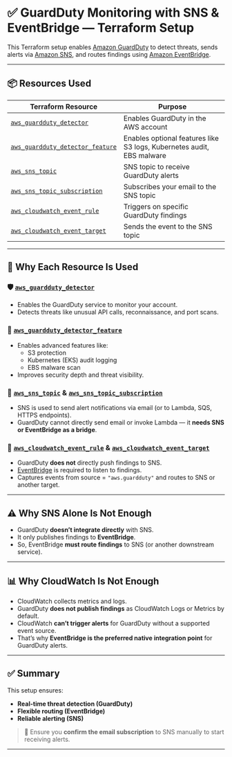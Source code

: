 # ✅ GuardDuty Monitoring with SNS & EventBridge — Terraform Setup

This Terraform setup enables [Amazon GuardDuty](https://docs.aws.amazon.com/guardduty/latest/ug/what-is-guardduty.html) to detect threats, sends alerts via [Amazon SNS](https://docs.aws.amazon.com/sns/latest/dg/welcome.html), and routes findings using [Amazon EventBridge](https://docs.aws.amazon.com/eventbridge/latest/userguide/what-is-amazon-eventbridge.html).

---

## 📦 Resources Used

| Terraform Resource | Purpose |
|--------------------|---------|
| [`aws_guardduty_detector`](https://registry.terraform.io/providers/hashicorp/aws/latest/docs/resources/guardduty_detector) | Enables GuardDuty in the AWS account |
| [`aws_guardduty_detector_feature`](https://registry.terraform.io/providers/hashicorp/aws/latest/docs/resources/guardduty_detector_feature) | Enables optional features like S3 logs, Kubernetes audit, EBS malware |
| [`aws_sns_topic`](https://registry.terraform.io/providers/hashicorp/aws/latest/docs/resources/sns_topic) | SNS topic to receive GuardDuty alerts |
| [`aws_sns_topic_subscription`](https://registry.terraform.io/providers/hashicorp/aws/latest/docs/resources/sns_topic_subscription) | Subscribes your email to the SNS topic |
| [`aws_cloudwatch_event_rule`](https://registry.terraform.io/providers/hashicorp/aws/latest/docs/resources/cloudwatch_event_rule) | Triggers on specific GuardDuty findings |
| [`aws_cloudwatch_event_target`](https://registry.terraform.io/providers/hashicorp/aws/latest/docs/resources/cloudwatch_event_target) | Sends the event to the SNS topic |

---

## 🔗 Why Each Resource Is Used

### 🛡️ [`aws_guardduty_detector`](https://registry.terraform.io/providers/hashicorp/aws/latest/docs/resources/guardduty_detector)

- Enables the GuardDuty service to monitor your account.
- Detects threats like unusual API calls, reconnaissance, and port scans.

### 🔐 [`aws_guardduty_detector_feature`](https://registry.terraform.io/providers/hashicorp/aws/latest/docs/resources/guardduty_detector_feature)

- Enables advanced features like:
  - S3 protection
  - Kubernetes (EKS) audit logging
  - EBS malware scan
- Improves security depth and threat visibility.

### 📣 [`aws_sns_topic`](https://registry.terraform.io/providers/hashicorp/aws/latest/docs/resources/sns_topic) & [`aws_sns_topic_subscription`](https://registry.terraform.io/providers/hashicorp/aws/latest/docs/resources/sns_topic_subscription)

- SNS is used to send alert notifications via email (or to Lambda, SQS, HTTPS endpoints).
- GuardDuty cannot directly send email or invoke Lambda — it **needs SNS or EventBridge as a bridge**.

### 📆 [`aws_cloudwatch_event_rule`](https://registry.terraform.io/providers/hashicorp/aws/latest/docs/resources/cloudwatch_event_rule) & [`aws_cloudwatch_event_target`](https://registry.terraform.io/providers/hashicorp/aws/latest/docs/resources/cloudwatch_event_target)

- GuardDuty **does not** directly push findings to SNS.
- [EventBridge](https://docs.aws.amazon.com/eventbridge/latest/userguide/what-is-amazon-eventbridge.html) is required to listen to findings.
- Captures events from source = `"aws.guardduty"` and routes to SNS or another target.

---

## ⚠️ Why SNS Alone Is Not Enough

- GuardDuty **doesn’t integrate directly** with SNS.
- It only publishes findings to **EventBridge**.
- So, EventBridge **must route findings** to SNS (or another downstream service).

---

## 📊 Why CloudWatch Is Not Enough

- CloudWatch collects metrics and logs.
- GuardDuty **does not publish findings** as CloudWatch Logs or Metrics by default.
- CloudWatch **can’t trigger alerts** for GuardDuty without a supported event source.
- That’s why **EventBridge is the preferred native integration point** for GuardDuty alerts.

---

## ✅ Summary

This setup ensures:
- **Real-time threat detection (GuardDuty)**
- **Flexible routing (EventBridge)**
- **Reliable alerting (SNS)**

> 🔐 Ensure you **confirm the email subscription** to SNS manually to start receiving alerts.

---
